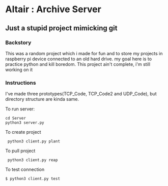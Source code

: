 # Altair : Archive Server
## Just a stupid project mimicking git

### Backstory
This was a random project which i made for fun and to store my projects in raspberry pi device connected to
an old hard drive. my goal here is to practice python and kill boredom. This project ain't complete, i'm still working on it

### Instructions
I've made three prototypes(TCP_Code, TCP_Code2 and UDP_Code), but directory structure are kinda same.

To run server:
```
cd Server
python3 server.py
```

To create project
```
 python3 client.py plant 
```

To pull project
```
 python3 client.py reap
```

To test connection
```
$ python3 client.py test
```



